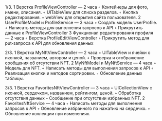 
1/3.
    1    Верстка ProfileViewController — 2 часа
    ◦    Контейнеры для фото, имени, описания.
    ◦    UITableView для списка разделов.
    ◦    Кнопка редактирования.
    ◦    webView для открытия сайта пользователя.
    2    UserProfileModel и ProfileService — 3 часа
    ◦    Создать модель UserProfile.
    ◦    Написать методы для выполнения запросов к API
    ◦    Прикрутить данные к ProfileViewController
    3    Функционал редактирования профиля — 2 часа
    ◦    Верстка ProfileEditViewController
    ◦    Прикрутить метод для put-запроса к API для обновления данных
        
2/3. 
    1    Верстка MyNftViewController — 2 часа
    ◦    UITableView и ячейки с иконкой, названием, автором и ценой.
    ◦    Проверка и отображение сообщения об отсутствии NFT.
    2    MyNftModel и MyNftService — 4 часа
    ◦    Модель для NFT.
    ◦    Написать методы для выполнения запросов к API
    ◦    Реализация кнопки и методов сортировки.
    ◦    Обновление данных таблицы.

3/3. 
    1    Верстка FavoritesNftViewController — 3 часа
    ◦    UICollectionView с иконкой, сердечком, названием, рейтингом, ценой.
    ◦    Обработка отсутствия данных - Сообщение при отсутствии избранных NFT.
    2    FavoritesNftService — 4 часа
    ◦    Написать методы для выполнения запросов к API
    ◦    Обновление избранного по нажатию на сердечко.
    ◦    Обновление коллекции при изменениях.
